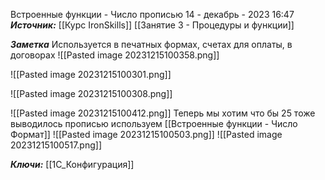 
Встроенные функции - Число прописью
 14 - декабрь - 2023  16:47 
***Источник:***  [[Курс IronSkills]] [[Занятие 3 - Процедуры и функции]]

***Заметка*** 
Используется в печатных формах, счетах для оплаты, в договорах
![[Pasted image 20231215100358.png]]

![[Pasted image 20231215100301.png]]

![[Pasted image 20231215100308.png]]

![[Pasted image 20231215100412.png]]
Теперь мы хотим что бы 25 тоже выводилось прописью
используем [[Встроенные функции - Число Формат]]
![[Pasted image 20231215100503.png]]
![[Pasted image 20231215100517.png]]


***Ключи:*** [[1С_Конфигурация]]